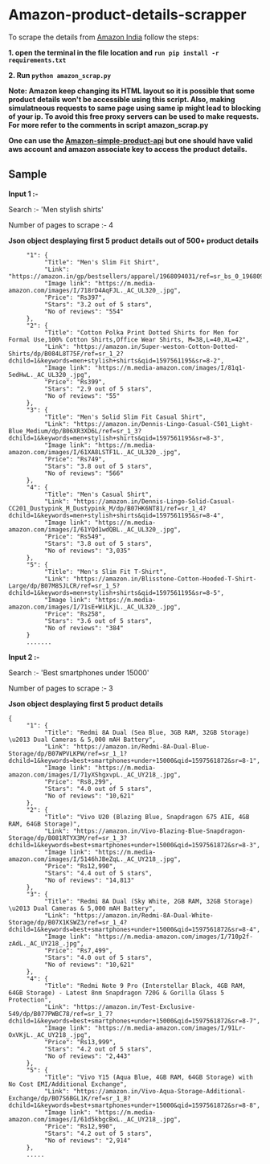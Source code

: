 # Amazon-product-details-scrapper

To scrape the details from [Amazon India](Amazon.in/) follow the steps:

**1. open the terminal in the file location and ```run pip install -r requirements.txt```**

**2. Run ```python amazon_scrap.py```**

**Note: Amazon keep changing its HTML layout so it is possible that some product details won't be accessible using this script. Also, making simulatneous requests to same page using same ip might lead to blocking of your ip. To avoid this free proxy servers can be used to make requests. For more refer to the comments in script amazon_scrap.py**

**One can use the [Amazon-simple-product-api](https://pypi.org/project/python-amazon-simple-product-api/) but one should have valid aws account and amazon associate key to access the product details.**

## **Sample**

**Input 1 :-**

Search :- 'Men stylish shirts'

Number of pages to scrape :- 4

**Json object desplaying first 5 product details out of 500+ product details**
```{
     "1": {
          "Title": "Men's Slim Fit Shirt",
          "Link": "https://amazon.in/gp/bestsellers/apparel/1968094031/ref=sr_bs_0_1968094031_1",
          "Image link": "https://m.media-amazon.com/images/I/718rD4AqFJL._AC_UL320_.jpg",
          "Price": "Rs397",
          "Stars": "3.2 out of 5 stars",
          "No of reviews": "554"
     },
     "2": {
          "Title": "Cotton Polka Print Dotted Shirts for Men for Formal Use,100% Cotton Shirts,Office Wear Shirts, M=38,L=40,XL=42",
          "Link": "https://amazon.in/Super-weston-Cotton-Dotted-Shirts/dp/B084L8T75F/ref=sr_1_2?dchild=1&keywords=men+stylish+shirts&qid=1597561195&sr=8-2",
          "Image link": "https://m.media-amazon.com/images/I/81q1-5edHwL._AC_UL320_.jpg",
          "Price": "Rs399",
          "Stars": "2.9 out of 5 stars",
          "No of reviews": "55"
     },
     "3": {
          "Title": "Men's Solid Slim Fit Casual Shirt",
          "Link": "https://amazon.in/Dennis-Lingo-Casual-C501_Light-Blue_Medium/dp/B06XR3XD6L/ref=sr_1_3?dchild=1&keywords=men+stylish+shirts&qid=1597561195&sr=8-3",
          "Image link": "https://m.media-amazon.com/images/I/61XA8LSTF1L._AC_UL320_.jpg",
          "Price": "Rs749",
          "Stars": "3.8 out of 5 stars",
          "No of reviews": "566"
     },
     "4": {
          "Title": "Men's Casual Shirt",
          "Link": "https://amazon.in/Dennis-Lingo-Solid-Casual-CC201_Dustypink_M_Dustypink_M/dp/B07HK6NT81/ref=sr_1_4?dchild=1&keywords=men+stylish+shirts&qid=1597561195&sr=8-4",
          "Image link": "https://m.media-amazon.com/images/I/61YQd1wdQBL._AC_UL320_.jpg",
          "Price": "Rs549",
          "Stars": "3.8 out of 5 stars",
          "No of reviews": "3,035"
     },
     "5": {
          "Title": "Men's Slim Fit T-Shirt",
          "Link": "https://amazon.in/Blisstone-Cotton-Hooded-T-Shirt-Large/dp/B07M85JLCR/ref=sr_1_5?dchild=1&keywords=men+stylish+shirts&qid=1597561195&sr=8-5",
          "Image link": "https://m.media-amazon.com/images/I/71sE+WiLKjL._AC_UL320_.jpg",
          "Price": "Rs258",
          "Stars": "3.6 out of 5 stars",
          "No of reviews": "384"
     }
     .......
```
     
**Input 2 :-**

Search :- 'Best smartphones under 15000'

Number of pages to scrape :- 3

**Json object desplaying first 5 product details**
```
{
     "1": {
          "Title": "Redmi 8A Dual (Sea Blue, 3GB RAM, 32GB Storage) \u2013 Dual Cameras & 5,000 mAH Battery",
          "Link": "https://amazon.in/Redmi-8A-Dual-Blue-Storage/dp/B07WPVLKPW/ref=sr_1_1?dchild=1&keywords=best+smartphones+under+15000&qid=1597561872&sr=8-1",
          "Image link": "https://m.media-amazon.com/images/I/71yXShgxvpL._AC_UY218_.jpg",
          "Price": "Rs8,299",
          "Stars": "4.0 out of 5 stars",
          "No of reviews": "10,621"
     },
     "2": {
          "Title": "Vivo U20 (Blazing Blue, Snapdragon 675 AIE, 4GB RAM, 64GB Storage)",
          "Link": "https://amazon.in/Vivo-Blazing-Blue-Snapdragon-Storage/dp/B081RTYX3M/ref=sr_1_3?dchild=1&keywords=best+smartphones+under+15000&qid=1597561872&sr=8-3",
          "Image link": "https://m.media-amazon.com/images/I/5146hJBeZqL._AC_UY218_.jpg",
          "Price": "Rs12,990",
          "Stars": "4.4 out of 5 stars",
          "No of reviews": "14,813"
     },
     "3": {
          "Title": "Redmi 8A Dual (Sky White, 2GB RAM, 32GB Storage) \u2013 Dual Cameras & 5,000 mAH Battery",
          "Link": "https://amazon.in/Redmi-8A-Dual-White-Storage/dp/B07X1KSWZ3/ref=sr_1_4?dchild=1&keywords=best+smartphones+under+15000&qid=1597561872&sr=8-4",
          "Image link": "https://m.media-amazon.com/images/I/710p2f-zAdL._AC_UY218_.jpg",
          "Price": "Rs7,499",
          "Stars": "4.0 out of 5 stars",
          "No of reviews": "10,621"
     },
     "4": {
          "Title": "Redmi Note 9 Pro (Interstellar Black, 4GB RAM, 64GB Storage) - Latest 8nm Snapdragon 720G & Gorilla Glass 5 Protection",
          "Link": "https://amazon.in/Test-Exclusive-549/dp/B077PWBC78/ref=sr_1_7?dchild=1&keywords=best+smartphones+under+15000&qid=1597561872&sr=8-7",
          "Image link": "https://m.media-amazon.com/images/I/91Lr-OxVKjL._AC_UY218_.jpg",
          "Price": "Rs13,999",
          "Stars": "4.2 out of 5 stars",
          "No of reviews": "2,443"
     },
     "5": {
          "Title": "Vivo Y15 (Aqua Blue, 4GB RAM, 64GB Storage) with No Cost EMI/Additional Exchange",
          "Link": "https://amazon.in/Vivo-Aqua-Storage-Additional-Exchange/dp/B07S6BGL1K/ref=sr_1_8?dchild=1&keywords=best+smartphones+under+15000&qid=1597561872&sr=8-8",
          "Image link": "https://m.media-amazon.com/images/I/61d5kbgcBxL._AC_UY218_.jpg",
          "Price": "Rs12,990",
          "Stars": "4.2 out of 5 stars",
          "No of reviews": "2,914"
     },
     .....
```
